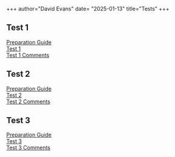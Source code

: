 +++
author="David Evans"
date= "2025-01-13"
title="Tests"
+++

## Test 1

[Preparation Guide](/docs/preptest1.pdf)  
[Test 1](/docs/test1.pdf)  
[Test 1 Comments](/docs/test1-comments.pdf)

## Test 2

[Preparation Guide](/docs/preptest2.pdf)  
[Test 2](/docs/test2.pdf)  
[Test 2 Comments](/docs/test2-comments.pdf)

## Test 3

[Preparation Guide](/docs/preptest3.pdf)  
[Test 3](/docs/test3.pdf)  
[Test 3 Comments](/docs/test3-comments.pdf)
